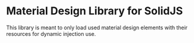 # Material Design Library for SolidJS

This library is meant to only load used material design elements with their resources for dynamic injection use.

